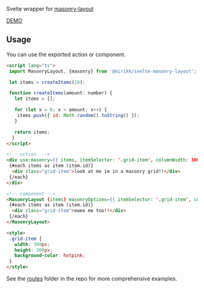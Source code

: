 Svelte wrapper for [masonry-layout](https://masonry.desandro.com/)

[DEMO](https://stackblitz.com/edit/eirikk-svelte-masonry-layout-demo?file=src%2FApp.svelte)

## Usage

You can use the exported action or component.

```html
<script lang="ts">
 import MasonryLayout, {masonry} from '@eirikk/svelte-masonry-layout';

 let items = createItems(10);

 function createItems(amount: number) {
   let items = [];

   for (let x = 0; x < amount; x++) {
    items.push({ id: Math.random().toString() });
   }

   return items;
  }
</script>

<!-- action  -->
<div use:masonry={{ items, itemSelector: '.grid-item', columnWidth: 300 }}>
 {#each items as item (item.id)}
  <div class="grid-item">look at me im in a masonry grid!!</div>
 {/each}
</div>

<!-- component -->
<MasonryLayout {items} masonryOptions={{ itemSelector: '.grid-item', columnWidth: 300 }}>
 {#each items as item (item.id)}
  <div class="grid-item">owee me too!!</div>
 {/each}
</MasonryLayout>

<style>
 .grid-item {
   width: 300px;
   height: 300px;
   background-color: hotpink;
 }
</style>
```

See the [routes](https://github.com/ampled/svelte-masonrylayout/tree/main/src/routes) folder in the repo for more comprehensive examples.
